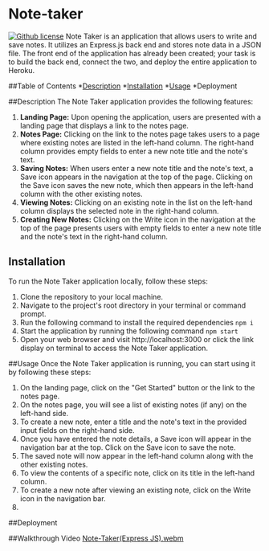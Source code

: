 # Note-taker
[![Github license](https://img.shields.io/badge/license-MIT-blue.svg)](https://opensource.org/licenses/MIT)
Note Taker is an application that allows users to write and save notes. It utilizes an Express.js back end and stores note data in a JSON file. The front end of the application has already been created; your task is to build the back end, connect the two, and deploy the entire application to Heroku.

##Table of Contents
*[Description](#description)
*[Installation](#installation)
*[Usage](#usage)
*Deployment

##Description
The Note Taker application provides the following features:

1. **Landing Page:** Upon opening the application, users are presented with a landing page that displays a link to the notes page.
2. **Notes Page:** Clicking on the link to the notes page takes users to a page where existing notes are listed in the left-hand column. The right-hand column provides empty fields to enter a new note title and the note's text.
3. **Saving Notes:** When users enter a new note title and the note's text, a Save icon appears in the navigation at the top of the page. Clicking on the Save icon saves the new note, which then appears in the left-hand column with the other existing notes.
4. **Viewing Notes:** Clicking on an existing note in the list on the left-hand column displays the selected note in the right-hand column.
5. **Creating New Notes:** Clicking on the Write icon in the navigation at the top of the page presents users with empty fields to enter a new note title and the note's text in the right-hand column.

## Installation
To run the Note Taker application locally, follow these steps:

1. Clone the repository to your local machine.
2. Navigate to the project's root directory in your terminal or command prompt.
3. Run the following command to install the required dependencies
`npm i`
4. Start the application by running the following command
`npm start`
5. Open your web browser and visit http://localhost:3000 or click the link display on terminal to access the Note Taker application.

##Usage
Once the Note Taker application is running, you can start using it by following these steps:

1. On the landing page, click on the "Get Started" button or the link to the notes page.
2. On the notes page, you will see a list of existing notes (if any) on the left-hand side.
3. To create a new note, enter a title and the note's text in the provided input fields on the right-hand side.
4. Once you have entered the note details, a Save icon will appear in the navigation bar at the top. Click on the Save icon to save the note.
5. The saved note will now appear in the left-hand column along with the other existing notes.
6. To view the contents of a specific note, click on its title in the left-hand column.
7. To create a new note after viewing an existing note, click on the Write icon in the navigation bar.
8. 
##Deployment


##Walkthrough Video 
[Note-Taker(Express JS).webm](https://github.com/JessFarron/note-taker/assets/126412050/af75f566-c290-4acc-867d-8d1de45ad631)
